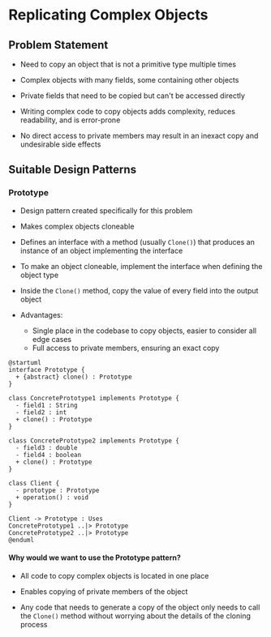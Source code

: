 # Replicating Complex Objects

## Problem Statement

- Need to copy an object that is not a primitive type multiple times

- Complex objects with many fields, some containing other objects
- Private fields that need to be copied but can't be accessed directly
- Writing complex code to copy objects adds complexity, reduces readability, and is error-prone
- No direct access to private members may result in an inexact copy and undesirable side effects

## Suitable Design Patterns

### Prototype

- Design pattern created specifically for this problem

- Makes complex objects cloneable
- Defines an interface with a method (usually `Clone()`) that produces an instance of an object implementing the interface
- To make an object cloneable, implement the interface when defining the object type
- Inside the `Clone()` method, copy the value of every field into the output object
- Advantages:
  - Single place in the codebase to copy objects, easier to consider all edge cases
  - Full access to private members, ensuring an exact copy

```plantuml
@startuml
interface Prototype {
  + {abstract} clone() : Prototype
}

class ConcretePrototype1 implements Prototype {
  - field1 : String
  - field2 : int
  + clone() : Prototype
}

class ConcretePrototype2 implements Prototype {
  - field3 : double
  - field4 : boolean
  + clone() : Prototype
}

class Client {
  - prototype : Prototype
  + operation() : void
}

Client -> Prototype : Uses
ConcretePrototype1 ..|> Prototype
ConcretePrototype2 ..|> Prototype
@enduml
```

#### Why would we want to use the Prototype pattern?

- All code to copy complex objects is located in one place

- Enables copying of private members of the object
- Any code that needs to generate a copy of the object only needs to call the `Clone()` method without worrying about the details of the cloning process
